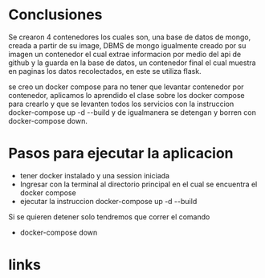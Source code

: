 # Conclusiones
Se crearon 4 contenedores los cuales son, una base de datos de mongo, creada a partir de su image, DBMS de mongo igualmente creado por su imagen
un contenedor el cual extrae informacion por medio del api de github y la guarda en la base de datos, un contenedor final el cual muestra en paginas los datos recolectados, en este se utiliza flask.

se creo un docker compose para no tener que levantar contenedor por contenedor, aplicamos lo aprendido el clase sobre los docker compose para crearlo y que se levanten todos los servicios con la instruccion docker-compose up -d --build y de igualmanera se detengan y borren con docker-compose down.

# Pasos para ejecutar la aplicacion
- tener docker instalado y una session iniciada
- Ingresar con la terminal al directorio principal en el cual se encuentra el docker compose
- ejecutar la instruccion docker-compose up -d --build

Si se quieren detener solo tendremos que correr el comando
- docker-compose down

#  links